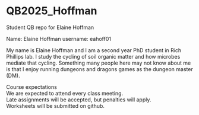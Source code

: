 # QB2025_Hoffman
Student QB repo for Elaine Hoffman

Name: Elaine Hoffman username: eahoff01 <br>

My name is Elaine Hoffman and I am a second year PhD student in Rich Phillips lab. I study the cycling of soil organic matter and how microbes mediate that cycling. Something many people here may not know about me is that I enjoy running dungeons and dragons games as the dungeon master (DM). <br>

Course expectations <br> 
We are expected to attend every class meeting. <br>
Late assignments will be accepted, but penalties will apply. <br> 
Worksheets will be submitted on github. <br>

